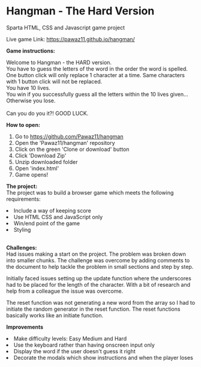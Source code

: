 # Hangman - The Hard Version
Sparta HTML, CSS and Javascript game project

Live game Link: https://pawaz11.github.io/hangman/

<b>Game instructions:</b>
<p>Welcome to Hangman - the HARD version.<br>You have to guess the letters of the word in the order the word is spelled.<br>One button click will only replace 1 character at a time. Same characters with 1 button click will not be replaced.<br> You have 10 lives.<br>You win if you successfully guess all the letters within the 10 lives given... Otherwise you lose. <br><br> Can you do you it?! GOOD LUCK.</p>

<strong>How to open:</strong><br>

1. Go to https://github.com/Pawaz11/hangman
2. Open the 'Pawaz11/hangman' repository
3. Click on the green 'Clone or download' button
4. Click 'Download Zip'
5. Unzip downloaded folder
6. Open 'index.html'
7. Game opens!

<b>The project:</b><br>
The project was to build a browser game which meets the following requirements:
<li>Include a way of keeping score<br></li>
<li>Use HTML CSS and JavaScript only<br></li>
<li>Win/end point of the game<br></li>
<li>Styling</li><br>

<b>Challenges:<br></b>
Had issues making a start on the project. The problem was broken down into smaller chunks. The challenge was overcome by adding comments to the document to help tackle the problem in small sections and step by step. <br>

Initially faced issues setting up the update function where the underscores had to be placed for the length of the character. With a bit of research and help from a colleague the issue was overcome.<br>

The reset function was not generating a new word from the array so I had to initiate the random generator in the reset function. The reset functions basically works like an initiate function.

<b>Improvements</b><br>
<li>Make difficulty levels: Easy Medium and Hard<br></li>
<li>Use the keyboard rather than having onscreen input only</li>
<li>Display the word if the user doesn't guess it right</li>
<li>Decorate the modals which show instructions and when the player loses</li>
